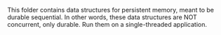 This folder contains data structures for persistent memory, meant to be durable sequential.
In other words, these data structures are NOT concurrent, only durable.
Run them on a single-threaded application.